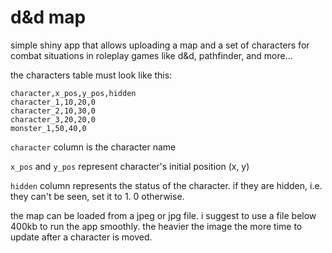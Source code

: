 # d&d map
simple shiny app that allows uploading a map and a set of characters for combat situations in roleplay games like d&d, pathfinder, and more...

the characters table must look like this:

```
character,x_pos,y_pos,hidden
character_1,10,20,0
character_2,10,30,0
character_3,20,20,0
monster_1,50,40,0
```
`character` column is the character name

`x_pos` and `y_pos` represent character's initial position (x, y)

`hidden` column represents the status of the character. if they are hidden, i.e. they can't be seen, set it to 1. 0 otherwise.

the map can be loaded from a jpeg or jpg file. i suggest to use a file below 400kb to run the app smoothly. the heavier the image the more time to update after a character is moved.
